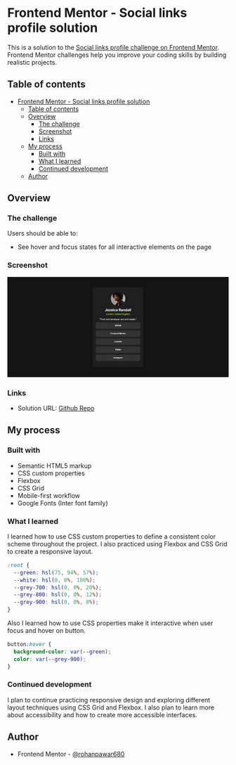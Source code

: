 # Frontend Mentor - Social links profile solution

This is a solution to the [Social links profile challenge on Frontend Mentor](https://www.frontendmentor.io/challenges/social-links-profile-UG32l9m6dQ). Frontend Mentor challenges help you improve your coding skills by building realistic projects.

## Table of contents

- [Frontend Mentor - Social links profile solution](#frontend-mentor---social-links-profile-solution)
  - [Table of contents](#table-of-contents)
  - [Overview](#overview)
    - [The challenge](#the-challenge)
    - [Screenshot](#screenshot)
    - [Links](#links)
  - [My process](#my-process)
    - [Built with](#built-with)
    - [What I learned](#what-i-learned)
    - [Continued development](#continued-development)
  - [Author](#author)

## Overview

### The challenge

Users should be able to:

- See hover and focus states for all interactive elements on the page

### Screenshot

![](./assets/images/solution-screenshot.png)


### Links

- Solution URL: [Github Repo](https://github.com/rohanpawar680/frontend-mentor-social-links-profile)

## My process

### Built with

- Semantic HTML5 markup
- CSS custom properties
- Flexbox
- CSS Grid
- Mobile-first workflow
- Google Fonts (Inter font family)

### What I learned

I learned how to use CSS custom properties to define a consistent color scheme throughout the project. I also practiced using Flexbox and CSS Grid to create a responsive layout.

```css
:root {
  --green: hsl(75, 94%, 57%);
  --white: hsl(0, 0%, 100%);
  --grey-700: hsl(0, 0%, 20%);
  --grey-800: hsl(0, 0%, 12%);
  --grey-900: hsl(0, 0%, 8%);
}
```

Also I learned how to use CSS properties make it interactive when user focus and hover on button.

```css
button:hover {
  background-color: var(--green);
  color: var(--grey-900);
}

```

### Continued development

I plan to continue practicing responsive design and exploring different layout techniques using CSS Grid and Flexbox. I also plan to learn more about accessibility and how to create more accessible interfaces.

## Author

- Frontend Mentor - [@rohanpawar680](https://www.frontendmentor.io/profile/rohanpawar680)
